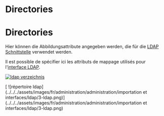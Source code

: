 <!-- TRANSLATED by md-translate -->
# Directories

# Directories

Hier können die Abbildungsattribute angegeben werden, die für die [LDAP Schnittstelle](../../../../benutzerauthentifizierung-und-verwaltung/ldap-verzeichnis/index.md) verwendet werden.

Il est possible de spécifier ici les attributs de mappage utilisés pour l'[interface LDAP](../../../authentification-et-gestion-des-utilisateurs/répertoire-ldap/index.md).

[![ldap verzeichnis](../../../../assets/images/de/administration/verwaltung/import-und-schnittstellen/ldap/3-ldap.png)](../../../../assets/images/de/administration/verwaltung/import-und-schnittstellen/ldap/3-ldap.png)

[ ![répertoire ldap](../../../assets/images/fr/administration/administration/importation et interfaces/ldap/3-ldap.png)](../../../assets/images/fr/administration/administration/importation et interfaces/ldap/3-ldap.png)